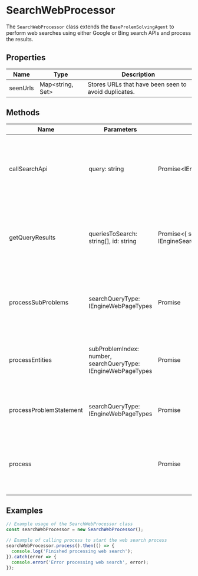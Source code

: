 # SearchWebProcessor

The `SearchWebProcessor` class extends the `BaseProlemSolvingAgent` to perform web searches using either Google or Bing search APIs and process the results.

## Properties

| Name       | Type                        | Description                                   |
|------------|-----------------------------|-----------------------------------------------|
| seenUrls   | Map<string, Set<string>>    | Stores URLs that have been seen to avoid duplicates. |

## Methods

| Name                    | Parameters                            | Return Type                             | Description                                                                 |
|-------------------------|---------------------------------------|-----------------------------------------|-----------------------------------------------------------------------------|
| callSearchApi           | query: string                         | Promise<IEngineSearchResultItem[]>      | Calls the appropriate search API based on environment variables and returns search results. |
| getQueryResults         | queriesToSearch: string[], id: string | Promise<{ searchResults: IEngineSearchResultItem[] }> | Retrieves search results for the given queries and deduplicates them based on seen URLs. |
| processSubProblems      | searchQueryType: IEngineWebPageTypes  | Promise<void>                           | Processes sub-problems by searching and storing results for each sub-problem. |
| processEntities         | subProblemIndex: number, searchQueryType: IEngineWebPageTypes | Promise<void> | Processes entities within sub-problems by searching and storing results. |
| processProblemStatement | searchQueryType: IEngineWebPageTypes  | Promise<void>                           | Processes the problem statement by searching and storing results. |
| process                 |                                       | Promise<void>                           | Orchestrates the search process for problem statements, sub-problems, and entities. |

## Examples

```typescript
// Example usage of the SearchWebProcessor class
const searchWebProcessor = new SearchWebProcessor();

// Example of calling process to start the web search process
searchWebProcessor.process().then(() => {
  console.log('Finished processing web search');
}).catch(error => {
  console.error('Error processing web search', error);
});
```